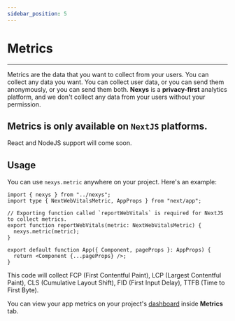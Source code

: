 ```yaml
---
sidebar_position: 5
---
```


# Metrics

---

Metrics are the data that you want to collect from your users. You can collect any data you want. You can collect user data, or you can send them anonymously, or you can send them both. **Nexys** is a **privacy-first** analytics platform, and we don't collect any data from your users without your permission.

## Metrics is only available on `NextJS` platforms.

React and NodeJS support will come soon.

## Usage

You can use `nexys.metric` anywhere on your project. Here's an example:

```tsx title="pages/_app.tsx"
import { nexys } from "../nexys";
import type { NextWebVitalsMetric, AppProps } from "next/app";

// Exporting function called `reportWebVitals` is required for NextJS to collect metrics.
export function reportWebVitals(metric: NextWebVitalsMetric) {
  nexys.metric(metric);
}

export default function App({ Component, pageProps }: AppProps) {
  return <Component {...pageProps} />;
}
```

This code will collect FCP (First Contentful Paint), LCP (Largest Contentful Paint), CLS (Cumulative Layout Shift), FID (First Input Delay), TTFB (Time to First Byte).
 
You can view your app metrics on your project's [dashboard](https://dash.nexys.app/) inside **Metrics** tab.